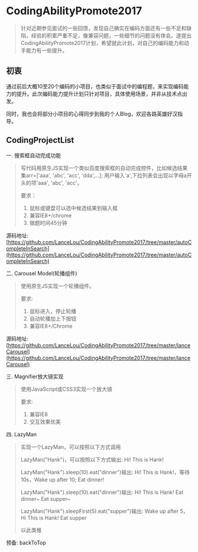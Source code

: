 # CodingAbilityPromote2017


> 针对近期参见面试的一些回馈，发现自己确实在编码方面还有一些不足和缺陷，经验的积累严重不足，像兼容问题，一些细节的问题没有体会。遂提出CodingAbilityPromote2017计划，希望就此计划，对自己的编码能力和动手能力有一些提升。

初衷
---
通过前后大概10至20个编码的小项目，也类似于面试中的编程题，来实现编码能力的提升。此次编码能力提升计划只针对项目，具体使用场景，并非从技术点出发。

同时，我也会将部分小项目的心得同步到我的个人Blog，欢迎各路英雄好汉指导。

CodingProjectList
---

一. 搜索框自动完成功能

> 写代码用原生JS实现一个类似百度搜索框的自动完成控件，比如候选结果集arr=['aaa', 'abc', 'acc', 'dda',...]; 用户输入'a',下拉列表会出现以字母a开头的项'aaa', 'abc', 'acc'。
> 
> 要求：
> 
> 1. 鼠标或键盘可以选中候选结果到输入框> 2. 兼容IE8+/chrome> 3. 做题时间45分钟

源码地址: [https://github.com/LanceLou/CodingAbilityPromote2017/tree/master/autoCompleteInSearch](https://github.com/LanceLou/CodingAbilityPromote2017/tree/master/autoCompleteInSearch)

二. Carousel Model(轮播组件)

> 使用原生JS实现一个轮播组件。
> 
> 要求:
> 
> 1. 鼠标进入，停止轮播
> 2. 自动轮播加上下按钮
> 4. 兼容IE8+/Chrome
>

源码地址: [https://github.com/LanceLou/CodingAbilityPromote2017/tree/master/lanceCarousel](https://github.com/LanceLou/CodingAbilityPromote2017/tree/master/lanceCarousel)

三. Magnifier放大镜实现

> 使用JavaScript或CSS3实现一个放大镜
> 
> 要求:
> 
> 1. 兼容IE8
> 2. 交互效果优美

四. LazyMan

> 实现一个LazyMan，可以按照以下方式调用
> 
> LazyMan("Hank")，可以按照以下方式输出: Hi! This is Hank!
> 
> LazyMan("Hank").sleep(10).eat("dinner")输出: Hi! This is Hank!，等待10s，Wake up after 10; Eat dinner!
> 
> LazyMan("Hank").sleep(10).eat("dinner")输出: Hi! This is Hank! Eat dinner~ Eat supper~
>
> LazyMan("Hank").sleepFirst(5).eat("supper")输出: Wake up after 5， Hi This is Hank! Eat supper
> 
> 以此类推

预备: backToTop

